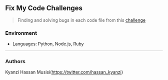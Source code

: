 ## Fix My Code Challenges
> Finding and solving bugs in each code file from this [challenge](https://github.com/alx-tools/0x00-Fix_My_Code_Challenge.git)

### Environment
* Languages: Python, Node.js, Ruby
---
### Authors
Kyanzi Hassan Musisi(https://twitter.com/hassan_kyanzi)
